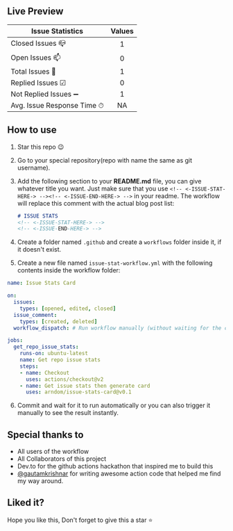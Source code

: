 ## Live Preview

<!-- <-ISSUE-STAT-HERE-> -->
| Issue Statistics | Values |
| - | :-: |
| Closed Issues 📪 | 1 |
| Open Issues 📫 | 0 |
| Total Issues 🔢 | 1 |
| Replied Issues ☑ | 0 |
| Not Replied Issues ➖ | 1 |
| Avg. Issue Response Time ⏱ | NA |
<!-- <-ISSUE-END-HERE-> -->

## How to use

1. Star this repo 😉
2. Go to your special repository(repo with name the same as git username).
3. Add the following section to your **README.md** file, you can give whatever title you want. Just make sure that you use `<!-- <-ISSUE-STAT-HERE-> --><!-- <-ISSUE-END-HERE-> -->` in your readme. The workflow will replace this comment with the actual blog post list:

   ```markdown
   # ISSUE STATS
   <!-- <-ISSUE-STAT-HERE-> -->
   <!-- <-ISSUE-END-HERE-> -->
   ```
4. Create a folder named `.github` and create a `workflows` folder inside it, if it doesn't exist.
5. Create a new file named `issue-stat-workflow.yml` with the following contents inside the workflow folder:

```yaml
name: Issue Stats Card

on:
  issues:
    types: [opened, edited, closed]
  issue_comment:
    types: [created, deleted]
  workflow_dispatch: # Run workflow manually (without waiting for the cron to be called), through the Github Actions Workflow page directly

jobs:
  get_repo_issue_stats:
    runs-on: ubuntu-latest
    name: Get repo issue stats
    steps:
    - name: Checkout
      uses: actions/checkout@v2
    - name: Get issue stats then generate card 
      uses: arndom/issue-stats-card@v0.1
```

6. Commit and wait for it to run automatically or you can also trigger it manually to see the result instantly.

## Special thanks to

- All users of the workflow
- All Collaborators of this project
- Dev.to for the github actions hackathon that inspired me to build this
- [@gautamkrishnar](https://github.com/gautamkrishnar) for writing awesome action code that helped me find my way around.

## Liked it?

Hope you like this, Don't forget to give this a star ⭐

